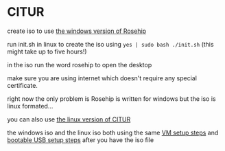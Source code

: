 # CITUR
create iso to use [the windows version of Rosehip](https://github.com/donno2048/Rosehip)

run init.sh in linux to create the iso using `yes | sudo bash ./init.sh` (this might take up to five hours!)

in the iso run the word rosehip to open the desktop

make sure you are using internet which doesn't require any special certificate.

right now the only problem is Rosehip is written for windows but the iso is linux formated...

you can also use [the linux version of CITUR](https://github.com/donno2048/CITUR-L)

the windows iso and the linux iso both using the same [VM setup steps](https://gist.github.com/donno2048/2fb40cc45e742a03feddb957896bfdb6) and [bootable USB setup steps](https://gist.github.com/donno2048/eb2144ad6afb82f65d1cd08a876179c8) after you have the iso file

<img width="0px" src="https://komarev.com/ghpvc/?username=antonkomarev">
